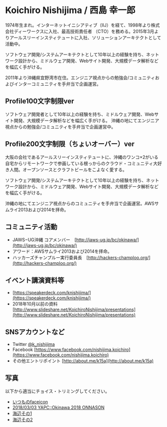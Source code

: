 # Koichiro Nishijima / 西島 幸一郎

1974年生まれ。インターネットイニシアティブ（IIJ）を経て、1998年より株式会社ディーワークスに入社、最高技術責任者 （CTO）を務める。2015年3月よりアールスリーインスティテュートに入社、ソリューションアーキテクトとして活動中。

ソフトウェア開発/システムアーキテクトとして10年以上の経験を持ち、ネットワーク設計から、ミドルウェア開発、Webサイト開発、大規模データ解析などを幅広く手がける。

2011年より沖縄県宜野湾市在住。エンジニア視点からの勉強会/コミュニティおよびインターコミュニティを手弁当で企画運営。


## Profile100文字制限ver

ソフトウェア開発者として10年以上の経験を持ち、ミドルウェア開発、Webサイト開発、大規模データ解析などを幅広く手がける。
沖縄の地にてエンジニア視点からの勉強会/コミュニティを手弁当で企画運営中。

## Profile200文字制限（ちょいオーバー）ver

大阪の会社であるアールスリーインスティテュートに、沖縄のワンコ×2がいる自宅からリモートワークで参画している根っからのクラウド・コミュニティ大好き人間。オープンソースとクラフトビールをこよなく愛する。

ソフトウェア開発/システムアーキテクトとして10年以上の経験を持ち、ネットワーク設計から、ミドルウェア開発、Webサイト開発、大規模データ解析などを幅広く手がける。

沖縄の地にてエンジニア視点からのコミュニティを手弁当で企画運営。AWSサムライ2013および2014を拝命。


## コミュニティ活動

* JAWS−UG沖縄 コアメンバー　[http://jaws-ug.jp/bc/okinawa/](http://jaws-ug.jp/bc/okinawa/)
* アワード：AWSサムライ2013および2014を拝命。
* ハッカーズチャンプルー実行委員長　[http://hackers-champloo.org/](http://hackers-champloo.org/)

## イベント講演資料等

* [https://speakerdeck.com/knishijima/](https://speakerdeck.com/knishijima/)
* 2018年10月以前の資料 [http://www.slideshare.net/KoichiroNishijima/presentations](http://www.slideshare.net/KoichiroNishijima/presentations)

## SNSアカウントなど

* Twitter [@k_nishijima](https://twitter.com/k_nishijima)
* Facebook [https://www.facebook.com/nishijima.koichiro](https://www.facebook.com/nishijima.koichiro)
* その他エントリポイント [http://about.me/k15a](http://about.me/k15a)

## 写真

以下から適当にチョイス・トリミングしてください。

* [いつものfaceicon](images/faceicon.png)
* [2018/03/03 YAPC::Okinawa 2018 ONNASON](images/knishijima_yapc_okinawa_20180303.jpg)
* [海辺その1](images/P5114846.jpg)
* [海辺その2](images/P5114847.jpg)

